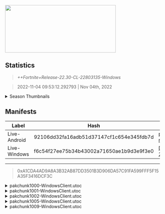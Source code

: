 <div style="pointer-events: none">
  <img style="pointer-events: none" src="https://raw.githubusercontent.com/Tectors/Archive/master/source/dependents/gen.22.30.svg" width="360" height="155">
<div>

## Statistics
> *++Fortnite+Release-22.30-CL-22803135-Windows*

> 2022-11-04 09:53:12.292793 | Nov 04th, 2022

<details>
  <summary>Season Thumbnails</summary>

  > Seasonal thumbnails are a season's normal ltms and their photos.

  | Name | ID |
  | - | - |
  | [Zero Build - Duos](https://raw.githubusercontent.com/Tectors/Archive/master/source/dependents/monthly-rotaton/playlist_nobuildbr_duo_22_30.png) | Playlist_NoBuildBR_Duo |
  | [Solo](https://raw.githubusercontent.com/Tectors/Archive/master/source/dependents/monthly-rotaton/playlist_defaultsolo_22_30.png) | Playlist_DefaultSolo |
  | [Zero Build - Trios](https://raw.githubusercontent.com/Tectors/Archive/master/source/dependents/monthly-rotaton/playlist_nobuildbr_trio_22_30.png) | Playlist_NoBuildBR_Trio |
  | [Zero Build - Solo](https://raw.githubusercontent.com/Tectors/Archive/master/source/dependents/monthly-rotaton/playlist_nobuildbr_solo_22_30.png) | Playlist_NoBuildBR_Solo |
</details>

## Manifests
| Label | Hash | Route |
| - | - | - |
| Live-Android | 92106dd32fa16adb51d37147cf1c654e345fdb7d | [pQIIH8-rnWSjGZyG8U6y7xfyDEBclQ](https://github.com/Tectors/Archive/blob/master/manifests/pQIIH8-rnWSjGZyG8U6y7xfyDEBclQ.manifest) |
| Live-Windows | f6c54f27ee75b34b43002a71650ae1b9d3e9f3e0 | [DgvMjqMEz8KeBdRCJ0i_Biev3Eb-2Q](https://github.com/Tectors/Archive/blob/master/manifests/DgvMjqMEz8KeBdRCJ0i_Biev3Eb-2Q.manifest) |

---

> 0xA1CDA4AD9A8A3B32AB87DD3501B3D906DA57C91FA599FFF5F15A35F3416DCF3C

<details>
  <summary>pakchunk1000-WindowsClient.utoc</summary>

  > FortniteGame/Content/Paks/pakchunk1000-WindowsClient.utoc

  > 0x37CBDF13CB5D57A0FE097FA15443C598EA8CF36A37940DE4FC8FCB8591CE8742

  <img src="https://raw.githubusercontent.com/Tectors/Archive/master/source/dependents/referred/Pickaxe_Imitator.svg" width="100"> <img src="https://raw.githubusercontent.com/Tectors/Archive/master/source/dependents/referred/LoadingScreen_Fortnitemares_Boss.svg" width="100"> <img src="https://raw.githubusercontent.com/Tectors/Archive/master/source/dependents/referred/Character_Imitator.svg" width="100"> <img src="https://raw.githubusercontent.com/Tectors/Archive/master/source/dependents/referred/Backpack_Imitator.svg" width="100"> 
</details>

<details>
  <summary>pakchunk1001-WindowsClient.utoc</summary>

  > FortniteGame/Content/Paks/pakchunk1001-WindowsClient.utoc

  > 0x0C00742FC472473E2C546EEB87DCCDB0A83C306982AA5B0852BF5733B855BEFA

  <img src="https://raw.githubusercontent.com/Tectors/Archive/master/source/dependents/referred/Backpack_GeniusStandAlone.svg" width="100"> 
</details>

<details>
  <summary>pakchunk1002-WindowsClient.utoc</summary>

  > FortniteGame/Content/Paks/pakchunk1002-WindowsClient.utoc

  > 0x56AD6875FFB10B1A76FD606CB0764FBD453223D6B2EF5795B2ECA8CFFCFDCDD9

  <img src="https://raw.githubusercontent.com/Tectors/Archive/master/source/dependents/referred/EID_Spooky.svg" width="100"> 
</details>

<details>
  <summary>pakchunk1005-WindowsClient.utoc</summary>

  > FortniteGame/Content/Paks/pakchunk1005-WindowsClient.utoc

  > 0xE851A6EFF448024AB69D892C97E764B93BC14B3826CFF0F13D0E22B24301C27B

  <img src="https://raw.githubusercontent.com/Tectors/Archive/master/source/dependents/referred/EID_Coping.svg" width="100"> 
</details>

<details>
  <summary>pakchunk1009-WindowsClient.utoc</summary>

  > FortniteGame/Content/Paks/pakchunk1009-WindowsClient.utoc

  > 0xD3E814A005248816D8E6EA8EF6B21E8540E4BEBAFF3D8DEF058D7A00C1D0012C

  <img src="https://raw.githubusercontent.com/Tectors/Archive/master/source/dependents/referred/Pickaxe_StallionSmoke.svg" width="100"> <img src="https://raw.githubusercontent.com/Tectors/Archive/master/source/dependents/referred/Pickaxe_StallionAviator.svg" width="100"> <img src="https://raw.githubusercontent.com/Tectors/Archive/master/source/dependents/referred/LoadingScreen_Stallion.svg" width="100"> <img src="https://raw.githubusercontent.com/Tectors/Archive/master/source/dependents/referred/Glider_StallionSmoke.svg" width="100"> <img src="https://raw.githubusercontent.com/Tectors/Archive/master/source/dependents/referred/EID_Stallion.svg" width="100"> <img src="https://raw.githubusercontent.com/Tectors/Archive/master/source/dependents/referred/Character_StallionSmoke.svg" width="100"> <img src="https://raw.githubusercontent.com/Tectors/Archive/master/source/dependents/referred/Character_StallionAviator.svg" width="100"> <img src="https://raw.githubusercontent.com/Tectors/Archive/master/source/dependents/referred/Backpack_StallionSmoke.svg" width="100"> <img src="https://raw.githubusercontent.com/Tectors/Archive/master/source/dependents/referred/Backpack_StallionAviator.svg" width="100"> 
</details>

